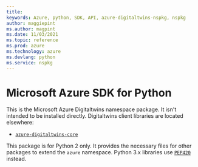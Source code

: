 ```yaml
---
title: 
keywords: Azure, python, SDK, API, azure-digitaltwins-nspkg, nspkg
author: maggiepint
ms.author: magpint
ms.date: 11/03/2021
ms.topic: reference
ms.prod: azure
ms.technology: azure
ms.devlang: python
ms.service: nspkg
---
```


# Microsoft Azure SDK for Python

This is the Microsoft Azure Digitaltwins namespace package. It isn't intended to
be installed directly. Digitaltwins client libraries are located elsewhere:
- [`azure-digitaltwins-core`](https://pypi.org/project/azure-digitaltwins-core)

This package is for Python 2 only. It provides the necessary files for other
packages to extend the `azure` namespace. Python 3.x libraries use
[`PEP420`](https://www.python.org/dev/peps/pep-0420/) instead.

